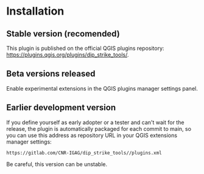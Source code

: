 # Installation

## Stable version (recomended)

This plugin is published on the official QGIS plugins repository: <https://plugins.qgis.org/plugins/dip_strike_tools/>.

## Beta versions released

Enable experimental extensions in the QGIS plugins manager settings panel.

## Earlier development version

If you define yourself as early adopter or a tester and can't wait for the release, the plugin is automatically packaged for each commit to main, so you can use this address as repository URL in your QGIS extensions manager settings:

```url
https://gitlab.com/CNR-IGAG/dip_strike_tools//plugins.xml
```

Be careful, this version can be unstable.
